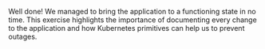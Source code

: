 Well done! We managed to bring the application to a functioning state in no time. This exercise highlights the importance of documenting every change to the application and how Kubernetes primitives can help us to prevent outages. 